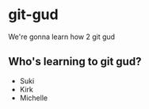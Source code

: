 # git-gud

We're gonna learn how 2 git gud

## Who's learning to git gud?
 * Suki
 * Kirk
 * Michelle
